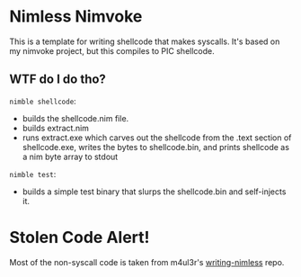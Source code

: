# Nimless Nimvoke
This is a template for writing shellcode that makes syscalls. It's based on my nimvoke project, but this compiles to PIC shellcode.

## WTF do I do tho?
`nimble shellcode`:
  - builds the shellcode.nim file.
  - builds extract.nim
  - runs extract.exe which carves out the shellcode from the .text section of shellcode.exe, writes the bytes to shellcode.bin, and prints shellcode as a nim byte array to stdout

`nimble test`:
  - builds a simple test binary that slurps the shellcode.bin and self-injects it.

# Stolen Code Alert!
Most of the non-syscall code is taken from m4ul3r's [writing-nimless](https://github.com/m4ul3r/writing_nimless) repo.
